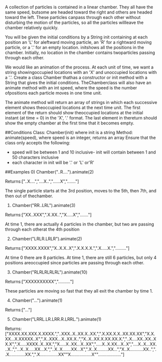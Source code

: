 A collection of particles is contained in a linear chamber. They all have the same speed, butsome are headed toward the right and others are headed toward the left. These particles canpass through each other without disturbing the motion of the particles, so all the particles willleave the chamber relatively quickly.

You will be given the initial conditions by a String init containing at each position an 'L' for aleftward moving particle, an 'R' for a rightward moving particle, or a '.' for an empty location. initshows all the positions in the chamber. Initially, no location in the chamber contains twoparticles passing through each other.

We would like an animation of the process. At each unit of time, we want a string showingoccupied locations with an 'X' and unoccupied locations with a '.'. Create a class ​Chamber​ thathas a constructor or init method with a String that gives the initial conditions. The ​Chamberclass will also have an ​animate​ method with an int speed, where the speed is the number ofpositions each particle moves in one time unit.

The ​animate ​method will return an array of strings in which each successive element shows theoccupied locations at the next time unit. The first element of the return should show theoccupied locations at the initial instant (at time = 0) in the 'X', '.' format. The last element in thereturn should show the empty chamber at the first time that it becomes empty.

##Conditions
Class: Chamber(init) where init is a string
Method: animate(speed), where speed is an integer, returns an array
Ensure that the class only accepts the following:
- speed will be between 1 and 10 inclusive- init will contain between 1 and 50 characters inclusive 
- each character in init will be '.' or 'L' or'R'

##Examples
0) Chamber("..R....").animate(2)
   
Returns:["..X....","....X..","......X","......."]

The single particle starts at the 3rd position, moves to the 5th, then 7th, and then out of thechamber.

1) Chamber("RR..LRL").animate(3) 
   
Returns:["XX..XXX",".X.XX..","X.....X","......."]

At time 1, there are actually 4 particles in the chamber, but two are passing through each otherat the 4th position

2) Chamber("LRLR.LRLR").animate(2) 
   
Returns:["XXXX.XXXX","X..X.X..X",".X.X.X.X.",".X.....X.","........."]

At time 0 there are 8 particles. At time 1, there are still 6 particles, but only 4 positions areoccupied since particles are passing through each other.

3) Chamber("RLRLRLRLRL").animate(10) 
   
Returns:["XXXXXXXXXX",".........."]

These particles are moving so fast that they all exit the chamber by time 1.

4) Chamber("...").animate(1) 
   
Returns:["..."]

5) Chamber("LRRL.LR.LRR.R.LRRL.").animate(1) 
   
Returns:["XXXX.XX.XXX.X.XXXX.","..XXX..X..XX.X..XX.",".X.XX.X.X..XX.XX.XX","X.X.XX...X.XXXXX..X",".X..XXX...X..XX.X..","X..X..XX.X.XX.XX.X.","..X....XX..XX..XX.X",".X.....XXXX..X..XX.","X.....X..XX...X..XX",".....X..X.XX...X..X","....X..X...XX...X..","...X..X.....XX...X.","..X..X.......XX...X",".X..X.........XX...","X..X...........XX..","..X.............XX.",".X...............XX""X.................X""..................."]

